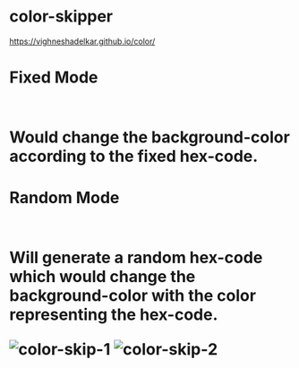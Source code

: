 # color-skipper
https://vighneshadelkar.github.io/color/
<br>
<h1>Fixed Mode<h1>
<br>
Would change the background-color according to the fixed hex-code.
<br>
<h1>Random Mode<h1>
<br>
Will generate a random hex-code which would change the background-color with the color representing the hex-code.<br>

![color-skip-1](https://user-images.githubusercontent.com/74565079/211004170-7e9e4425-0d6d-44fd-886e-63c7e93447b8.jpg)
![color-skip-2](https://user-images.githubusercontent.com/74565079/211004176-42e4bff1-3abd-433d-a0fb-edf225001de4.jpg)
